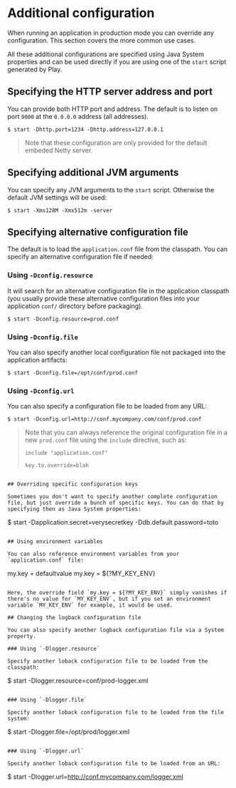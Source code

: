 # Additional configuration

When running an application in production mode you can override any configuration. This section covers the more common use cases.

All these additional configurations are specified using Java System properties and can be used directly if you are using one of the `start` script generated by Play.

## Specifying the HTTP server address and port

You can provide both HTTP port and address. The default is to listen on port `9000` at the `0.0.0.0` address (all addresses).

```
$ start -Dhttp.port=1234 -Dhttp.address=127.0.0.1
```

> Note that these configuration are only provided for the default embeded Netty server.

## Specifying additional JVM arguments

You can specify any JVM arguments to the `start` script. Otherwise the default JVM settings will be used:

```
$ start -Xms128M -Xmx512m -server
```

## Specifying alternative configuration file

The default is to load the `application.conf` file from the classpath. You can specify an alternative configuration file if needed:

### Using `-Dconfig.resource`

It will search for an alternative configuration file in the application classpath (you usually provide these alternative configuration files into your application `conf/` directory before packaging).

```
$ start -Dconfig.resource=prod.conf
```

### Using `-Dconfig.file`

You can also specify another local configuration file not packaged into the application artifacts:

```
$ start -Dconfig.file=/opt/conf/prod.conf
```

### Using `-Dconfig.url`

You can also specify a configuration file to be loaded from any URL:

```
$ start -Dconfig.url=http://conf.mycompany.com/conf/prod.conf
```

> Note that you can always reference the original configuration file in a new `prod.conf` file using the `include` directive, such as:
> 
> ```
> include "application.conf"
> 
> key.to.override=blah
```

## Overriding specific configuration keys

Sometimes you don't want to specify another complete configuration file, but just override a bunch of specific keys. You can do that by specifying then as Java System properties:

```
$ start -Dapplication.secret=verysecretkey -Ddb.default.password=toto
```

## Using environment variables

You can also reference environment variables from your `application.conf` file:

```
my.key = defaultvalue
my.key = ${?MY_KEY_ENV}
```

Here, the override field `my.key = ${?MY_KEY_ENV}` simply vanishes if there's no value for `MY_KEY_ENV`, but if you set an environment variable `MY_KEY_ENV` for example, it would be used.

## Changing the logback configuration file

You can also specify another logback configuration file via a System property.

### Using `-Dlogger.resource`

Specify another loback configuration file to be loaded from the classpath:

```
$ start -Dlogger.resource=conf/prod-logger.xml
```

### Using `-Dlogger.file`

Specify another loback configuration file to be loaded from the file system:

```
$ start -Dlogger.file=/opt/prod/logger.xml
```

### Using `-Dlogger.url`

Specify another loback configuration file to be loaded from an URL:

```
$ start -Dlogger.url=http://conf.mycompany.com/logger.xml
```